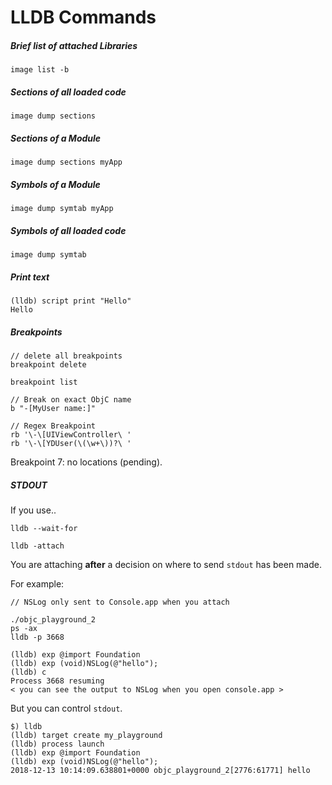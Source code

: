 # LLDB Commands
##### Brief list of attached Libraries
`image list -b`
##### Sections of all loaded code
`image dump sections`
##### Sections of a Module
`image dump sections myApp`
##### Symbols of a Module
`image dump symtab myApp`
##### Symbols of all loaded code
`image dump symtab`
##### Print text
```
(lldb) script print "Hello"
Hello
```
##### Breakpoints
```
// delete all breakpoints
breakpoint delete

breakpoint list

// Break on exact ObjC name
b "-[MyUser name:]"

// Regex Breakpoint
rb '\-\[UIViewController\ '
rb '\-\[YDUser(\(\w+\))?\ '
```



Breakpoint 7: no locations (pending).

##### STDOUT

If you use..

`lldb --wait-for`

`lldb -attach`

You are attaching **after** a decision on where to send `stdout` has been made.  

For example:

```
// NSLog only sent to Console.app when you attach

./objc_playground_2
ps -ax
lldb -p 3668

(lldb) exp @import Foundation
(lldb) exp (void)NSLog(@"hello");
(lldb) c
Process 3668 resuming
< you can see the output to NSLog when you open console.app >
```
But you can control `stdout`.
```
$) lldb
(lldb) target create my_playground
(lldb) process launch
(lldb) exp @import Foundation
(lldb) exp (void)NSLog(@"hello");
2018-12-13 10:14:09.638801+0000 objc_playground_2[2776:61771] hello
```
